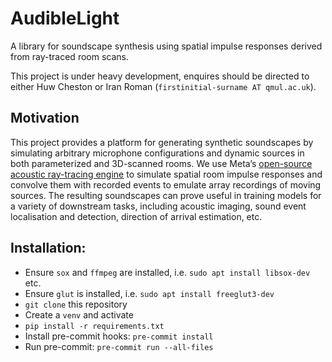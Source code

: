 # AudibleLight

A library for soundscape synthesis using spatial impulse responses derived from ray-traced room scans.

This project is under heavy development, enquires should be directed to either Huw Cheston or Iran Roman (`firstinitial-surname AT qmul.ac.uk`).

## Motivation

This project provides a platform for generating synthetic soundscapes by simulating arbitrary microphone configurations and dynamic sources in both parameterized and 3D-scanned rooms. We use Meta’s [open-source acoustic ray-tracing engine](https://github.com/beasteers/rlr-audio-propagation) to simulate spatial room impulse responses and convolve them with recorded events to emulate array recordings of moving sources. The resulting soundscapes can prove useful in training models for a variety of downstream tasks, including acoustic imaging, sound event localisation and detection, direction of arrival estimation, etc.

## Installation:

- Ensure `sox` and `ffmpeg` are installed, i.e. `sudo apt install libsox-dev` etc.
- Ensure `glut` is installed, i.e. `sudo apt install freeglut3-dev`
- `git clone` this repository
- Create a `venv` and activate
- `pip install -r requirements.txt`
- Install pre-commit hooks: `pre-commit install`
- Run pre-commit: `pre-commit run --all-files`